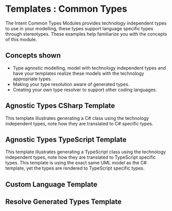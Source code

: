 ﻿# Templates : Common Types

The Intent Common Types Modules provides technology independent types to use in your modelling, these types support language specific types through stereotypes.
These examples help familiarize you with the concepts of this module.  

## Concepts shown
- Type agnostic modelling, model with technology independent types and have your templates realize these models with the technology appropriate types. 
- Making your type resolution aware of generated types.
- Creating your own type resolver to support other coding languages.

## Agnostic Types CSharp Template

This template illustrates generating a C# class using the technology independent types, note how they are translated to C# specific types.

## Agnostic Types TypeScript Template

This template illustrates generating a TypeScript class using the technology independent types, note how they are translated to TypeScript specific types. This template is using the exact same UML model as the C# template, yet the types are rendered to TypeScript specific types.

## Custom Language Template

## Resolve Generated Types Template

